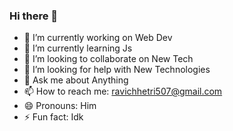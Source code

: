 ### Hi there 👋

- 🔭 I’m currently working on Web Dev
- 🌱 I’m currently learning Js
- 👯 I’m looking to collaborate on New Tech
- 🤔 I’m looking for help with New Technologies
- 💬 Ask me about Anything
- 📫 How to reach me: ravichhetri507@gmail.com
- 😄 Pronouns: Him
- ⚡ Fun fact: Idk
